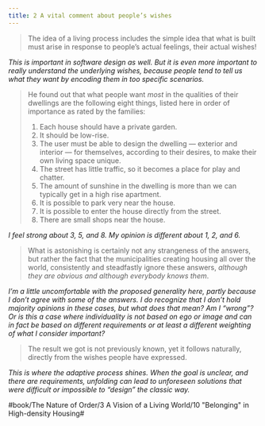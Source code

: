 ```yaml
---
title: 2 A vital comment about people’s wishes
---
```


> The idea of a living process includes the simple idea that what is built must arise in response to people’s actual feelings, their actual wishes!  

*This is important in software design as well. But it is even more important to really understand the underlying wishes, because people tend to tell us what they want by encoding them in too specific scenarios.*

> He found out that what people want *most* in the qualities of their dwellings are the following eight things, listed here in order of importance as rated by the families:  
> 1. Each house should have a private garden.  
> 2. It should be low-rise.  
> 3. The user must be able to design the dwelling — exterior and interior — for themselves, according to their desires, to make their own living space unique.  
> 4. The street has little traffic, so it becomes a place for play and chatter.  
> 5. The amount of sunshine in the dwelling is more than we can typically get in a high rise apartment.  
> 6. It is possible to park very near the house.  
> 7. It is possible to enter the house directly from the street.  
> 8. There are small shops near the house.  

*I feel strong about 3, 5, and 8. My opinion is different about 1, 2, and 6.*

> What is astonishing is certainly not any strangeness of the answers, but rather the fact that the municipalities creating housing all over the world, consistently and steadfastly ignore these answers, *although they are obvious and although everybody knows them*.  

*I’m a little uncomfortable with the proposed generality here, partly because I don’t agree with some of the answers. I do recognize that I don’t hold majority opinions in these cases, but what does that mean? Am I “wrong”? Or is this a case where individuality is not based on ego or image and can in fact be based on different requirements or at least a different weighting of what I consider important?*

> The result we got is not previously known, yet it follows naturally, directly from the wishes people have expressed.  

*This is where the adaptive process shines. When the goal is unclear, and there are requirements, unfolding can lead to unforeseen solutions that were difficult or impossible to “design” the classic way.*

#book/The Nature of Order/3 A Vision of a Living World/10 "Belonging" in High-density Housing#